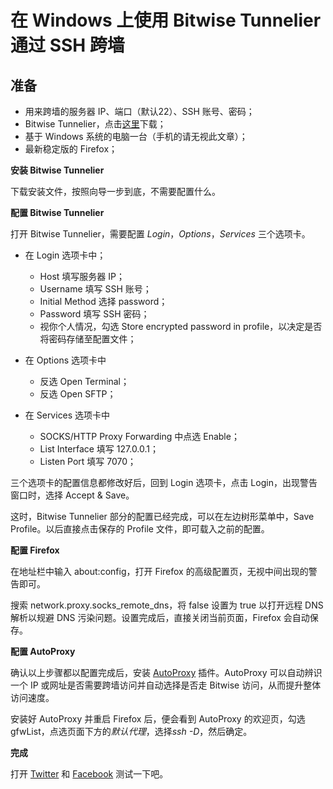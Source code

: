 在 Windows 上使用 Bitwise Tunnelier 通过 SSH 跨墙
=======================

准备
------
* 用来跨墙的服务器 IP、端口（默认22）、SSH 账号、密码；
* Bitwise Tunnelier，点击[这里](https://github.com/AntiGameZ/AntiNote/resources/Tunnelier-Inst.exe)下载；
* 基于 Windows 系统的电脑一台（手机的请无视此文章）；
* 最新稳定版的 Firefox；

__安装 Bitwise Tunnelier__

下载安装文件，按照向导一步到底，不需要配置什么。

__配置 Bitwise Tunnelier__

打开 Bitwise Tunnelier，需要配置 *Login*，*Options*，*Services* 三个选项卡。

* 在 Login 选项卡中；
	* Host 填写服务器 IP；
	* Username 填写 SSH 账号；
	* Initial Method 选择 password；
	* Password 填写 SSH 密码；
	* 视你个人情况，勾选 Store encrypted password in profile，以决定是否将密码存储至配置文件；

* 在 Options 选项卡中
	* 反选 Open Terminal；
	* 反选 Open SFTP；

* 在 Services 选项卡中
	* SOCKS/HTTP Proxy Forwarding 中点选 Enable；
	* List Interface 填写 127.0.0.1；
	* Listen Port 填写 7070；
	
三个选项卡的配置信息都修改好后，回到 Login 选项卡，点击 Login，出现警告窗口时，选择 Accept & Save。

这时，Bitwise Tunnelier 部分的配置已经完成，可以在左边树形菜单中，Save Profile。以后直接点击保存的 Profile 文件，即可载入之前的配置。

__配置 Firefox__

在地址栏中输入 about:config，打开 Firefox 的高级配置页，无视中间出现的警告即可。

搜索 network.proxy.socks_remote_dns，将 false 设置为 true 以打开远程 DNS 解析以规避 DNS 污染问题。设置完成后，直接关闭当前页面，Firefox 会自动保存。

__配置 AutoProxy__

确认以上步骤都以配置完成后，安装 [AutoProxy](https://addons.mozilla.org/zh-cn/firefox/addon/autoproxy/) 插件。AutoProxy 可以自动辨识一个 IP 或网址是否需要跨墙访问并自动选择是否走 Bitwise 访问，从而提升整体访问速度。

安装好 AutoProxy 并重启 Firefox 后，便会看到 AutoProxy 的欢迎页，勾选 gfwList，点选页面下方的*默认代理*，选择*ssh -D*，然后确定。

__完成__

打开 [Twitter](http://www.twitter.com) 和 [Facebook](http://www.facebook.com) 测试一下吧。


